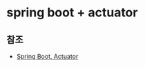 # spring boot + actuator

## 참조
- [Spring Boot, Actuator](https://docs.spring.io/spring-boot/docs/current/reference/html/actuator.html)